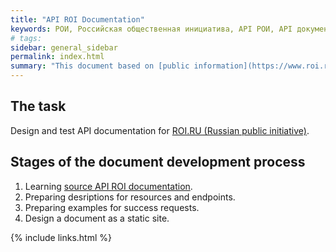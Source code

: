 ```yaml
---
title: "API ROI Documentation"
keywords: РОИ, Российская общественная инициатива, API РОИ, API документация, технический писатель, технический писатель фриланс, технический писатель удаленно
# tags:
sidebar: general_sidebar
permalink: index.html
summary: "This document based on [public information](https://www.roi.ru/page/api/)."
---
```


## The task

Design and test API documentation for [ROI.RU (Russian public initiative)](https://www.roi.ru).

## Stages of the document development process

1. Learning [source API ROI documentation](https://www.roi.ru/page/api/).
2. Preparing desriptions for resources and endpoints.
3. Preparing examples for success requests.
4. Design a document as a static site.


{% include links.html %}
